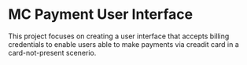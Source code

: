 # MC Payment User Interface

This project focuses on creating a user interface that accepts billing credentials to enable users able to make payments via creadit card in a card-not-present scenerio.